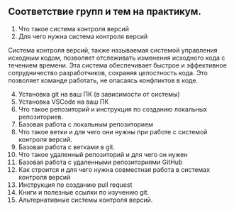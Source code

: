 ## Соответствие групп и тем на практикум.

1. Что такое система контроля версий
2. Для чего нужна система контроля версий

Система контроля версий, также называемая системой управления исходным кодом, позволяет отслеживать изменения исходного кода с течением времени. Эта система обеспечивает быстрое и эффективное сотрудничество разработчиков, сохраняя целостность кода. Это позволяет команде работать, не опасаясь конфликтов в коде.

4. Установка git на ваш ПК (в зависимости от системы)
5. Установка VSCode на ваш ПК
6. Что такое репозиторий и инструкция по созданию локальных репозиториев.
7. Базовая работа с локальным репозиторием
8. Что такое ветки и для чего они нужны при работе с системой контроля версий.
9. Базовая работа с ветками в git.
10. Что такое удаленный репозиторий и для чего он нужен
11. Базовая работа с удаленными репозиториями GitHub
12. Как строится и для чего нужна совместная работа в системах контроля версий
13. Инструкция по созданию pull request
14. Книги и полезные ссылки по изучению git.
15. Альтернативные системы контроля версий.
